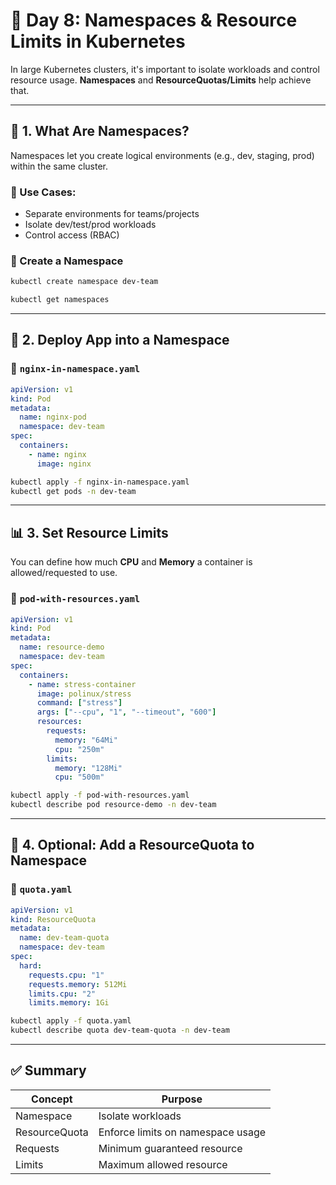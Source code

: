 # 🧱 Day 8: Namespaces & Resource Limits in Kubernetes

In large Kubernetes clusters, it's important to isolate workloads and control resource usage. **Namespaces** and **ResourceQuotas/Limits** help achieve that.

---

## 🧭 1. What Are Namespaces?

Namespaces let you create logical environments (e.g., dev, staging, prod) within the same cluster.

### 🎯 Use Cases:

* Separate environments for teams/projects
* Isolate dev/test/prod workloads
* Control access (RBAC)

### 🔧 Create a Namespace

```bash
kubectl create namespace dev-team
```

```bash
kubectl get namespaces
```

---

## 🚀 2. Deploy App into a Namespace

### 📄 `nginx-in-namespace.yaml`

```yaml
apiVersion: v1
kind: Pod
metadata:
  name: nginx-pod
  namespace: dev-team
spec:
  containers:
    - name: nginx
      image: nginx
```

```bash
kubectl apply -f nginx-in-namespace.yaml
kubectl get pods -n dev-team
```

---

## 📊 3. Set Resource Limits

You can define how much **CPU** and **Memory** a container is allowed/requested to use.

### 📄 `pod-with-resources.yaml`

```yaml
apiVersion: v1
kind: Pod
metadata:
  name: resource-demo
  namespace: dev-team
spec:
  containers:
    - name: stress-container
      image: polinux/stress
      command: ["stress"]
      args: ["--cpu", "1", "--timeout", "600"]
      resources:
        requests:
          memory: "64Mi"
          cpu: "250m"
        limits:
          memory: "128Mi"
          cpu: "500m"
```

```bash
kubectl apply -f pod-with-resources.yaml
kubectl describe pod resource-demo -n dev-team
```

---

## 📌 4. Optional: Add a ResourceQuota to Namespace

### 📄 `quota.yaml`

```yaml
apiVersion: v1
kind: ResourceQuota
metadata:
  name: dev-team-quota
  namespace: dev-team
spec:
  hard:
    requests.cpu: "1"
    requests.memory: 512Mi
    limits.cpu: "2"
    limits.memory: 1Gi
```

```bash
kubectl apply -f quota.yaml
kubectl describe quota dev-team-quota -n dev-team
```

---


## ✅ Summary

| Concept       | Purpose                           |
| ------------- | --------------------------------- |
| Namespace     | Isolate workloads                 |
| ResourceQuota | Enforce limits on namespace usage |
| Requests      | Minimum guaranteed resource       |
| Limits        | Maximum allowed resource          |


